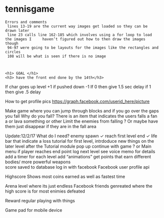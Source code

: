 # tennisgame

	Errors and comments 
	 lines 13-19 are the current way images get loaded so they can be drawn later
	 line 23 calls line 162-185 which involves using a for loop to load the images I 	 haven’t figured out how to then draw the images though 
	 94-97 were going to be layouts for the images like the rectangles and circles 
	 108 will be what is seen if there is no image 	



	<h1> GOAL </h1>
	<h3> have the front end done by the 14th</h3>
If char goes up level +1 if pushed down -1 
If 0 then give 1.5 sec delay if 1 then give .5 delay


How to get profile pics
https://graph.facebook.com/userid_here/picture


Make game where you can jump through blocks and if you go over the gaps you fall Why do you fall? There is an item that indicates the users falls a fan a or lava something or other
Limit the enemies from falling ? Or maybe have them just disappear if they are in the fall area

Update:12/2/17 
	What do I need?
		enemy spawn ✓
		reach first level end  ✓
		life bar that indicate a loss
		tutorial for first level, intrdoduce new things on the later level
		after the Tutorial module pop up continue with game ? or Main menu 
		if player reaches end point log next level see voice memo for details
		add a timer for each level 
		add “animations”
		get points that earn different bodies/ more powerful weapons  
		score saved to database 
		log in with facebook
		Facebook user profile api 

Highscore Shows most coins earned as well as fastest time 

Arena  level where its just endless Facebook friends genreated where the high score is for most enimies defeated 

Reward regular playing with things 

Game pad for mobile device 